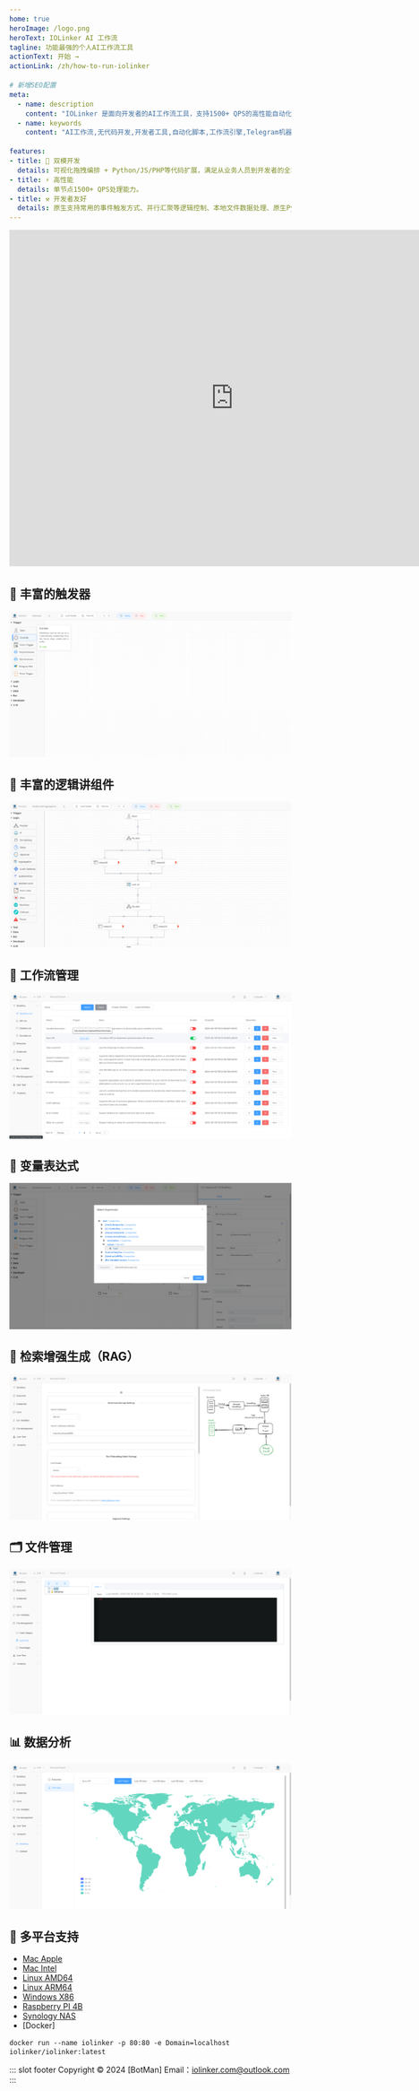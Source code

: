 ```yaml
---
home: true
heroImage: /logo.png
heroText: IOLinker AI 工作流
tagline: 功能最强的个人AI工作流工具
actionText: 开始 →
actionLink: /zh/how-to-run-iolinker

# 新增SEO配置
meta:
  - name: description
    content: "IOLinker 是面向开发者的AI工作流工具，支持1500+ QPS的高性能自动化，提供可视化编排与代码扩展双模式，兼容Python/JS/Shell等多语言环境。"
  - name: keywords
    content: "AI工作流,无代码开发,开发者工具,自动化脚本,工作流引擎,Telegram机器人开发,AI开发,AI Agent开发"

features:
- title: 🤖 双模开发
  details: 可视化拖拽编排 + Python/JS/PHP等代码扩展，满足从业务人员到开发者的全场景需求。
- title: ⚡ 高性能
  details: 单节点1500+ QPS处理能力。
- title: ⚒️ 开发者友好
  details: 原生支持常用的事件触发方式、并行汇聚等逻辑控制、本地文件数据处理、原生Python/JS编程扩展等。
---
```

<iframe 
    width="800" 
    height="600" 
    src="https://www.youtube.com/embed/yeeWO2zKVgA"  frameborder="0" 
    allow="accelerometer; autoplay; encrypted-media; gyroscope; picture-in-picture" 
    allowfullscreen>
</iframe>


## 🌟 丰富的触发器
![](/rich-trigger.png)

## 🌟 丰富的逻辑讲组件
![](/logic.png)

## 🌟 工作流管理
![](/workflow-management.png)

## 🌟 变量表达式
![](/variable-expression.png)

## 🌟 检索增强生成（RAG）
![](/local-knowledge.png)

## 🗂️ 文件管理
![](/file-management.png)

## 📊 数据分析
![](/data-analysis-worldmap.png)

## 🌟 多平台支持
- [Mac Apple](https://github.com/iolinker/iolinker.com/releases/download/v0.8.1/iolinker-standalone-darwin-arm64-v0.8.1.tar.gz)
- [Mac Intel](https://github.com/iolinker/iolinker.com/releases/download/v0.8.1/iolinker-standalone-darwin-amd64-v0.8.1.tar.gz)
- [Linux AMD64](https://github.com/iolinker/iolinker.com/releases/download/v0.8.1/iolinker-standalone-linux-amd64-v0.8.1.tar.gz)
- [Linux ARM64](https://github.com/iolinker/iolinker.com/releases/download/v0.8.1/iolinker-standalone-linux-amd64-v0.8.1.tar.gz)
- [Windows X86](https://github.com/iolinker/iolinker.com/releases/download/v0.8.1/iolinker-standalone-windows-amd64-v0.8.1.tar.gz)
- [Raspberry PI 4B](https://github.com/iolinker/iolinker.com/releases/download/v0.8.1/iolinker-standalone-linux-armv7-v0.8.1.tar.gz)
- [Synology NAS](https://github.com/iolinker/iolinker.com/releases/download/v0.8.1/iolinker-standalone-linux-armv7-v0.8.1.tar.gz)
- [Docker]
```
docker run --name iolinker -p 80:80 -e Domain=localhost iolinker/iolinker:latest

```

::: slot footer
Copyright © 2024 [BotMan] Email：iolinker.com@outlook.com
:::